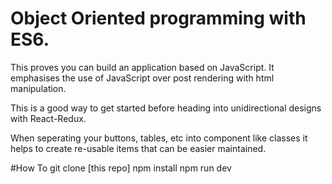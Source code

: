 # Object Oriented programming with ES6.
This proves you can build an application based on JavaScript. It emphasises the use of JavaScript over post rendering with html manipulation.

This is a good way to get started before heading into unidirectional designs with React-Redux.

When seperating your buttons, tables, etc into component like classes it helps to create re-usable items that can be easier maintained.

#How To
git clone [this repo]
npm install
npm run dev
